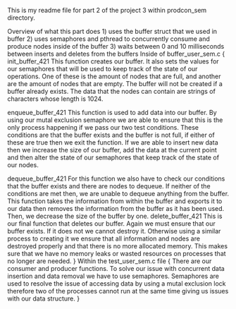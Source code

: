This is my readme file for part 2 of the project 3 within prodcon_sem directory. 

Overview of what this part does 
	1) uses the buffer struct that we used in buffer
	2) uses semaphores and pthread to concurrently consume and produce nodes inside of the buffer
	3) waits between 0 and 10 milliseconds between inserts and deletes from the buffers
Inside of buffer_user_sem.c
	{
init_buffer_421
	This function creates our buffer. It also sets the values for our semaphores that will be used to keep track of the state of our operations.
One of these is the amount of nodes that are full, and another are the amount of nodes that are empty. The buffer will not be created if a buffer 
already exists. The data that the nodes can contain are strings of characters whose length is 1024.
	
enqueue_buffer_421
	This function is used to add data into our buffer. By using our mutal exclusion semaphore we are able to ensure that this is the only process
happening if we pass our two test conditions. These conditions are that the buffer exists and the buffer is not full, if either of these are true
then we exit the function. If we are able to insert new data then we increase the size of our buffer, add the data at the current point and then alter
the state of our semaphores that keep track of the state of our nodes.

dequeue_buffer_421
	For this function we also have to check our conditions that the buffer exists and there are nodes to dequeue. If neither of the conditions are
met then, we are unable to dequeue anything from the buffer. This function takes the information from within the buffer and exports it to our data 
then removes the information from the buffer as it has been used. Then, we decrease the size of the buffer by one. 
delete_buffer_421
	This is our final function that deletes our buffer. Again we must ensure that our buffer exists. If it does not we cannot destroy it. Otherwise
using a similar process to creating it we ensure that all information and nodes are destroyed properly and that there is no more allocated memory. This
makes sure that we have no memory leaks or wasted resources on processes that no longer are needed.
	}
Within the test_user_sem.c file
{
	There are our consumer and producer functions. To solve our issue with concurrent data insertion and data removal we have to use semaphores.
Semaphores are used to resolve the issue of accessing data by using a mutal exclusion lock therefore two of the processes cannot run at the same time
giving us issues with our data structure.
}
